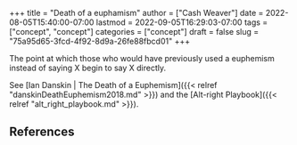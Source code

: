 +++
title = "Death of a euphamism"
author = ["Cash Weaver"]
date = 2022-08-05T15:40:00-07:00
lastmod = 2022-09-05T16:29:03-07:00
tags = ["concept", "concept"]
categories = ["concept"]
draft = false
slug = "75a95d65-3fcd-4f92-8d9a-26fe88fbcd01"
+++

The point at which those who would have previously used a euphemism instead of saying X begin to say X directly.

See [Ian Danskin | The Death of a Euphemism]({{< relref "danskinDeathEuphemism2018.md" >}}) and the [Alt-right Playbook]({{< relref "alt_right_playbook.md" >}}).

## References

<style>.csl-entry{text-indent: -1.5em; margin-left: 1.5em;}</style><div class="csl-bib-body">
</div>
